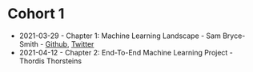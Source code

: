 # Cohort 1

- 2021-03-29 - Chapter 1: Machine Learning Landscape - Sam Bryce-Smith - [Github](https://github.com/SamBryce-Smith), [Twitter](https://twitter.com/SamBryce_Smith)
- 2021-04-12 - Chapter 2: End-To-End Machine Learning Project - Thordis Thorsteins
